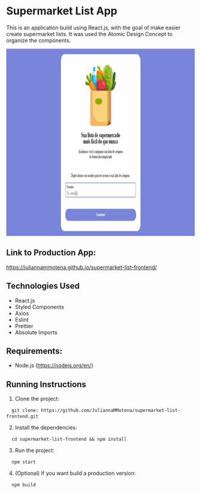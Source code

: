 # Supermarket List App

This is an application build using React.js, with the goal
of make easier create supermarket lists.
It was used the Atomic Design Concept to organize the components.

<p>
  <img height="500" src="https://github.com/JuliannaMMotena/supermarket-list-frontend/blob/main/public/Images/readme.gif"/>
</p>

## Link to Production App:

https://juliannammotena.github.io/supermarket-list-frontend/

## Technologies Used

- React.js
- Styled Components
- Axios
- Eslint
- Prettier
- Absolute Imports

## Requirements:

- Node.js (https://nodejs.org/en/)

## Running Instructions

1. Clone the project:

```
  git clone: https://github.com/JuliannaMMotena/supermarket-list-frontend.git
```

2. Install the dependencies:

```
  cd supermarket-list-frontend && npm install
```

3. Run the project:

```
  npm start
```

4. (Optional) If you want build a production version:

```
  npm build
```
